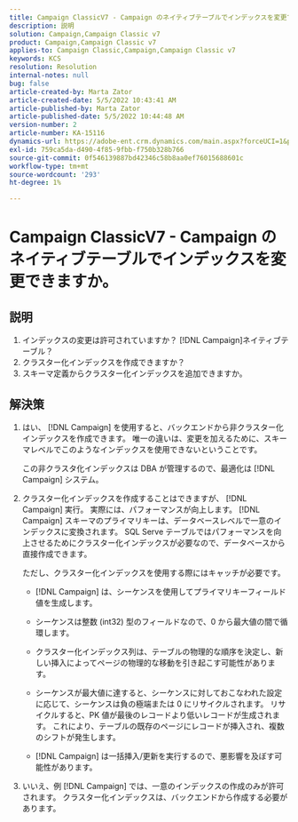 ```yaml
---
title: Campaign ClassicV7 - Campaign のネイティブテーブルでインデックスを変更できますか。
description: 説明
solution: Campaign,Campaign Classic v7
product: Campaign,Campaign Classic v7
applies-to: Campaign Classic,Campaign,Campaign Classic v7
keywords: KCS
resolution: Resolution
internal-notes: null
bug: false
article-created-by: Marta Zator
article-created-date: 5/5/2022 10:43:41 AM
article-published-by: Marta Zator
article-published-date: 5/5/2022 10:44:48 AM
version-number: 2
article-number: KA-15116
dynamics-url: https://adobe-ent.crm.dynamics.com/main.aspx?forceUCI=1&pagetype=entityrecord&etn=knowledgearticle&id=126c1838-60cc-ec11-a7b5-6045bd00dbbc
exl-id: 759ca5da-d490-4f85-9fbb-f750b328b766
source-git-commit: 0f546139887bd42346c58b8aa0ef76015688601c
workflow-type: tm+mt
source-wordcount: '293'
ht-degree: 1%

---
```


# Campaign ClassicV7 - Campaign のネイティブテーブルでインデックスを変更できますか。

## 説明

1. インデックスの変更は許可されていますか？ [!DNL Campaign]ネイティブテーブル？
1. クラスター化インデックスを作成できますか？
1. スキーマ定義からクラスター化インデックスを追加できますか。

## 解決策

1. はい、 [!DNL Campaign] を使用すると、バックエンドから非クラスター化インデックスを作成できます。 唯一の違いは、変更を加えるために、スキーマレベルでこのようなインデックスを使用できないということです。 

   この非クラスタ化インデックスは DBA が管理するので、最適化は [!DNL Campaign] システム。

1. クラスター化インデックスを作成することはできますが、 [!DNL Campaign] 実行。 実際には、パフォーマンスが向上します。 [!DNL Campaign] スキーマのプライマリキーは、データベースレベルで一意のインデックスに変換されます。 SQL Serve テーブルではパフォーマンスを向上させるためにクラスター化インデックスが必要なので、データベースから直接作成できます。

   ただし、クラスター化インデックスを使用する際にはキャッチが必要です。 

   - [!DNL Campaign] は、シーケンスを使用してプライマリキーフィールド値を生成します。

   - シーケンスは整数 (int32) 型のフィールドなので、0 から最大値の間で循環します。

   - クラスター化インデックス列は、テーブルの物理的な順序を決定し、新しい挿入によってページの物理的な移動を引き起こす可能性があります。

   - シーケンスが最大値に達すると、シーケンスに対しておこなわれた設定に応じて、シーケンスは負の極端または 0 にリサイクルされます。 リサイクルすると、PK 値が最後のレコードより低いレコードが生成されます。 これにより、テーブルの既存のページにレコードが挿入され、複数のシフトが発生します。 

   - [!DNL Campaign] は一括挿入/更新を実行するので、悪影響を及ぼす可能性があります。

1. いいえ、例 [!DNL Campaign] では、一意のインデックスの作成のみが許可されます。 クラスター化インデックスは、バックエンドから作成する必要があります。

